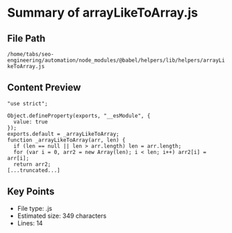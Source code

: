 # Summary of arrayLikeToArray.js
  
## File Path
`/home/tabs/seo-engineering/automation/node_modules/@babel/helpers/lib/helpers/arrayLikeToArray.js`

## Content Preview
```
"use strict";

Object.defineProperty(exports, "__esModule", {
  value: true
});
exports.default = _arrayLikeToArray;
function _arrayLikeToArray(arr, len) {
  if (len == null || len > arr.length) len = arr.length;
  for (var i = 0, arr2 = new Array(len); i < len; i++) arr2[i] = arr[i];
  return arr2;
[...truncated...]
```

## Key Points
- File type: .js
- Estimated size: 349 characters
- Lines: 14
